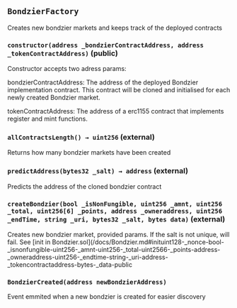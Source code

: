 ## `BondzierFactory`



Creates new bondzier markets and keeps track of the deployed contracts


### `constructor(address _bondzierContractAddress, address _tokenContractAddress)` (public)



Constructor accepts two adress params: 

bondzierContractAddress: The address of the deployed Bondzier implementation contract. This contract will be cloned and initialised for each newly created Bondzier market.

tokenContractAddress: The address of a erc1155 contract that implements register and mint functions.

### `allContractsLength() → uint256` (external)



Returns how many bondzier markets have been created

### `predictAddress(bytes32 _salt) → address` (external)



Predicts the address of the cloned bondzier contract

### `createBondzier(bool _isNonFungible, uint256 _amnt, uint256 _total, uint256[6] _points, address _owneraddress, uint256 _endTime, string _uri, bytes32 _salt, bytes data)` (external)



Creates new bondzier market, provided params. If the salt is not unique, will fail. See [init in Bondzier.sol](/docs/Bondzier.md#inituint128-_nonce-bool-_isnonfungible-uint256-_amnt-uint256-_total-uint2566-_points-address-_owneraddress-uint256-_endtime-string-_uri-address-_tokencontractaddress-bytes-_data-public


### `BondzierCreated(address newBondzierAddress)`



Event emmited when a new bondzier is created for easier discovery


